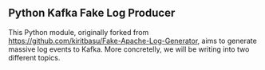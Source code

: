 ## Python Kafka Fake Log Producer
This Python module, originally forked from https://github.com/kiritbasu/Fake-Apache-Log-Generator,
aims to generate massive log events to Kafka. More concretelly, we will be
writing into two different topics.
